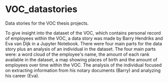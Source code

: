 # VOC_datastories
Data stories for the VOC thesis projects.

To give insight into the dataset of the VOC, which contains personal record of employees within the VOC, a data story was made by Barry Hendriks and Eva van Dijk in a Jupyter Notebook. There were four main parts for the data story plus an analysis of an individual in the dataset. The four main parts were: a word cloud of the employee's name, the amount of each rank available in the dataset, a map showing places of birth and the amount of employees over time within the VOC. The analysis of the individual focused on extracting information from his notary documents (Barry) and analyzing his career (Eva). 

